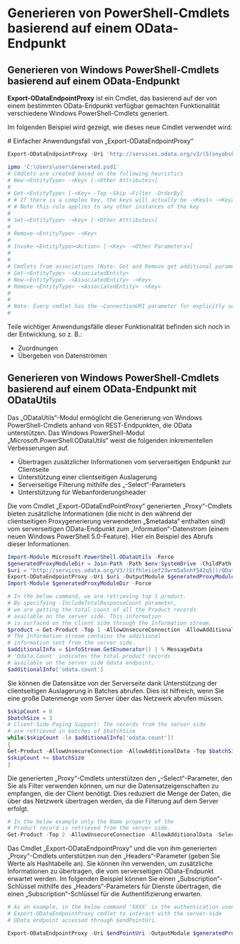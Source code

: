 # Generieren von PowerShell-Cmdlets basierend auf einem OData-Endpunkt
Generieren von Windows PowerShell-Cmdlets basierend auf einem OData-Endpunkt
--------------------------------------------------------------

**Export-ODataEndpointProxy** ist ein Cmdlet, das basierend auf der von einem bestimmten OData-Endpunkt verfügbar gemachten Funktionalität verschiedene Windows PowerShell-Cmdlets generiert.

Im folgenden Beispiel wird gezeigt, wie dieses neue Cmdlet verwendet wird:

\# Einfacher Anwendungsfall von „Export-ODataEndpointProxy“

```powershell
Export-ODataEndpointProxy -Uri 'http://services.odata.org/v3/(S(snyobsk1hhutkb2yulwldgf1))/odata/odata.svc' -OutputModule C:\Users\user\Generated.psd1

ipmo 'C:\Users\user\Generated.psd1'
# Cmdlets are created based on the following heuristics
# New-<EntityType> -<Key> [-<Other Attributes>]
#
# Get-<EntityType> [-<Key> -Top –Skip –Filter -OrderBy]
# # If there is a complex key, the keys will actually be -<Key1> -<Key2>…
# # Note this rule applies to any other instances of the key
#
# Set-<EntityType> -<Key> [-<Other Attributes>]
#
# Remove-<EntityType> -<Key>
#
# Invoke-<EntityType><Action> [-<Key> -<Other Parameters>]
#
#
# Cmdlets from associations (Note: Get and Remove get additional parameter sets)
# Get-<EntityType> -<AssociatedEntity>
# New-<EntityType> -<AssociatedEntity> -<Key>
# Remove-<EntityType> -<AssociatedEntity> -<Key>
#
#
# Note: Every cmdlet has the –ConnectionURI parameter for explicitly setting the URI of the endpoint. This normally uses the same address that you gave the Export-ODataEndpointProxy cmdlet, but can be overridden in this fashion for the sake of similar endpoints.
#
```

Teile wichtiger Anwendungsfälle dieser Funktionalität befinden sich noch in der Entwicklung, so z. B.:
-   Zuordnungen
-   Übergeben von Datenströmen

Generieren von Windows PowerShell-Cmdlets basierend auf einem OData-Endpunkt mit ODataUtils
------------------------------------------------------------------------------
Das „ODataUtils“-Modul ermöglicht die Generierung von Windows PowerShell-Cmdlets anhand von REST-Endpunkten, die OData unterstützen. Das Windows PowerShell-Modul „Microsoft.PowerShell.ODataUtils“ weist die folgenden inkrementellen Verbesserungen auf.
-   Übertragen zusätzlicher Informationen vom serverseitigen Endpunkt zur Clientseite
-   Unterstützung einer clientseitigen Auslagerung
-   Serverseitige Filterung mithilfe des „-Select“-Parameters
-   Unterstützung für Webanforderungsheader

Die vom Cmdlet „Export-ODataEndPointProxy“ generierten „Proxy“-Cmdlets bieten zusätzliche Informationen (die nicht in den während der clientseitigen Proxygenerierung verwendeten „$metadata“ enthalten sind) vom serverseitigen OData-Endpunkt zum „Information“-Datenstrom (einem neuen Windows PowerShell 5.0-Feature). Hier ein Beispiel des Abrufs dieser Informationen.
```powershell
Import-Module Microsoft.PowerShell.ODataUtils -Force
$generatedProxyModuleDir = Join-Path -Path $env:SystemDrive -ChildPath 'ODataDemoProxy'
$uri = "http://services.odata.org/V3/(S(fhleiief23wrm5a5nhf542q5))/OData/OData.svc/"
Export-ODataEndpointProxy -Uri $uri -OutputModule $generatedProxyModuleDir -Force -AllowUnSecureConnection -Verbose -AllowClobber
Import-Module $generatedProxyModuleDir -Force

# In the below command, we are retrieving top 1 product.
# By specifying -IncludeTotalResponseCount parameter,
# we are getting the total count of all the Product records
# available on the server side. This information
# is surfaced on the client side through the Information stream.
$product = Get-Product -Top 1 -AllowUnsecureConnection -AllowAdditionalData -IncludeTotalResponseCount -InformationVariable infoStream
# The Information stream contains the additional
# information sent from the server side.
$additionalInfo = $infoStream.GetEnumerator() | % MessageData
# 'Odata.Count' indicates the total product records
# available on the server side Odata endpoint.
$additionalInfo['odata.count']
```

Sie können die Datensätze von der Serverseite dank Unterstützung der clientseitigen Auslagerung in Batches abrufen. Dies ist hilfreich, wenn Sie eine große Datenmenge vom Server über das Netzwerk abrufen müssen.
```powershell
$skipCount = 0
$batchSize = 3
# Client-Side Paging Support: The records from the server side
# are retrieved in batches of $batchSize
while($skipCount -le $additionalInfo['odata.count'])
{
Get-Product -AllowUnsecureConnection -AllowAdditionalData -Top $batchSize -Skip $skipCount
$skipCount += $batchSize
}
```

Die generierten „Proxy“-Cmdlets unterstützen den „–Select“-Parameter, den Sie als Filter verwenden können, um nur die Datensatzeigenschaften zu empfangen, die der Client benötigt. Dies reduziert die Menge der Daten, die über das Netzwerk übertragen werden, da die Filterung auf dem Server erfolgt.
```powershell
# In the below example only the Name property of the
# Product record is retrieved from the server side.
Get-Product -Top 2 -AllowUnsecureConnection -AllowAdditionalData -Select Name
```

Das Cmdlet „Export-ODataEndpointProxy“ und die von ihm generierten „Proxy“-Cmdlets unterstützen nun den „Headers“-Parameter (geben Sie Werte als Hashtabelle an). Sie können ihn verwenden, um zusätzliche Informationen zu übertragen, die vom serverseitigen OData-Endpunkt erwartet werden. Im folgenden Beispiel können Sie einen „Subscription“-Schlüssel mithilfe des „Headers“-Parameters für Dienste übertragen, die einen „Subscription“-Schlüssel für die Authentifizierung erwarten.
```powershell
# As an example, in the below command 'XXXX' is the authentication used by the
# Export-ODataEndpointProxy cmdlet to interact with the server-side
# OData endpoint accessed through $endPointUri.

Export-ODataEndpointProxy -Uri $endPointUri -OutputModule $generatedProxyModuleDir -Force -AllowUnSecureConnection -Verbose -Headers @{'subscription-key'='XXXX'}
```


<!--HONumber=Jun16_HO4-->


